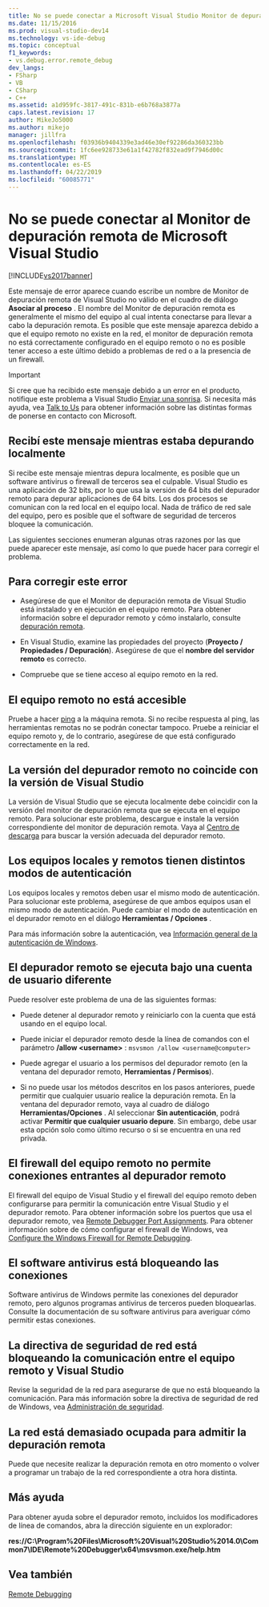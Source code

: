 ```yaml
---
title: No se puede conectar a Microsoft Visual Studio Monitor de depuración remota | Microsoft Docs
ms.date: 11/15/2016
ms.prod: visual-studio-dev14
ms.technology: vs-ide-debug
ms.topic: conceptual
f1_keywords:
- vs.debug.error.remote_debug
dev_langs:
- FSharp
- VB
- CSharp
- C++
ms.assetid: a1d959fc-3817-491c-831b-e6b768a3877a
caps.latest.revision: 17
author: MikeJo5000
ms.author: mikejo
manager: jillfra
ms.openlocfilehash: f03936b9404339e3ad46e30ef92286da360323bb
ms.sourcegitcommit: 1fc6ee928733e61a1f42782f832ead9f7946d00c
ms.translationtype: MT
ms.contentlocale: es-ES
ms.lasthandoff: 04/22/2019
ms.locfileid: "60085771"
---
```

# <a name="unable-to-connect-to-the-microsoft-visual-studio-remote-debugging-monitor"></a>No se puede conectar al Monitor de depuración remota de Microsoft Visual Studio
[!INCLUDE[vs2017banner](../includes/vs2017banner.md)]

Este mensaje de error aparece cuando escribe un nombre de Monitor de depuración remota de Visual Studio no válido en el cuadro de diálogo **Asociar al proceso** . El nombre del Monitor de depuración remota es generalmente el mismo del equipo al cual intenta conectarse para llevar a cabo la depuración remota. Es posible que este mensaje aparezca debido a que el equipo remoto no existe en la red, el monitor de depuración remota no está correctamente configurado en el equipo remoto o no es posible tener acceso a este último debido a problemas de red o a la presencia de un firewall.  
  
> [!IMPORTANT]
>  Si cree que ha recibido este mensaje debido a un error en el producto, notifique este problema a Visual Studio [Enviar una sonrisa](http://msdn.microsoft.com/library/5cc9b67a-54d0-41b0-aa8f-80dff4475a6b). Si necesita más ayuda, vea [Talk to Us](../ide/talk-to-us.md) para obtener información sobre las distintas formas de ponerse en contacto con Microsoft.  
  
## <a name="i-got-this-message-while-i-was-debugging-locally"></a>Recibí este mensaje mientras estaba depurando localmente  
 Si recibe este mensaje mientras depura localmente, es posible que un software antivirus o firewall de terceros sea el culpable. Visual Studio es una aplicación de 32 bits, por lo que usa la versión de 64 bits del depurador remoto para depurar aplicaciones de 64 bits. Los dos procesos se comunican con la red local en el equipo local. Nada de tráfico de red sale del equipo, pero es posible que el software de seguridad de terceros bloquee la comunicación.  
  
 Las siguientes secciones enumeran algunas otras razones por las que puede aparecer este mensaje, así como lo que puede hacer para corregir el problema.  
  
## <a name="to-correct-this-error"></a>Para corregir este error  
  
- Asegúrese de que el Monitor de depuración remota de Visual Studio está instalado y en ejecución en el equipo remoto. Para obtener información sobre el depurador remoto y cómo instalarlo, consulte [depuración remota](../debugger/remote-debugging.md).  
  
- En Visual Studio, examine las propiedades del proyecto (**Proyecto / Propiedades / Depuración**). Asegúrese de que el **nombre del servidor remoto** es correcto.  
  
- Compruebe que se tiene acceso al equipo remoto en la red.  
  
## <a name="the-remote-machine-is-not-reachable"></a>El equipo remoto no está accesible  
 Pruebe a hacer [ping](https://technet.microsoft.com/library/ee624059\(v=ws.10\).aspx) a la máquina remota. Si no recibe respuesta al ping, las herramientas remotas no se podrán conectar tampoco. Pruebe a reiniciar el equipo remoto y, de lo contrario, asegúrese de que está configurado correctamente en la red.  
  
## <a name="the-version-of-the-remote-debugger-doesnt-match-the-version-of-visual-studio"></a>La versión del depurador remoto no coincide con la versión de Visual Studio  
 La versión de Visual Studio que se ejecuta localmente debe coincidir con la versión del monitor de depuración remota que se ejecuta en el equipo remoto. Para solucionar este problema, descargue e instale la versión correspondiente del monitor de depuración remota. Vaya al [Centro de descarga](http://www.microsoft.com/download) para buscar la versión adecuada del depurador remoto.  
  
## <a name="the-local-and-remote-machines-have-different-authentication-modes"></a>Los equipos locales y remotos tienen distintos modos de autenticación  
 Los equipos locales y remotos deben usar el mismo modo de autenticación. Para solucionar este problema, asegúrese de que ambos equipos usan el mismo modo de autenticación. Puede cambiar el modo de autenticación en el depurador remoto en el diálogo **Herramientas / Opciones** .  
  
 Para más información sobre la autenticación, vea [Información general de la autenticación de Windows](https://technet.microsoft.com/library/hh831472.aspx).  
  
## <a name="the-remote-debugger-is-running-under-a-different-user-account"></a>El depurador remoto se ejecuta bajo una cuenta de usuario diferente  
 Puede resolver este problema de una de las siguientes formas:  
  
- Puede detener al depurador remoto y reiniciarlo con la cuenta que está usando en el equipo local.  
  
- Puede iniciar el depurador remoto desde la línea de comandos con el parámetro **/allow \<username>** : `msvsmon /allow <username@computer>`  
  
- Puede agregar el usuario a los permisos del depurador remoto (en la ventana del depurador remoto, **Herramientas / Permisos**).  
  
- Si no puede usar los métodos descritos en los pasos anteriores, puede permitir que cualquier usuario realice la depuración remota. En la ventana del depurador remoto, vaya al cuadro de diálogo **Herramientas/Opciones** . Al seleccionar   **Sin autenticación**, podrá activar **Permitir que cualquier usuario depure**. Sin embargo, debe usar esta opción solo como último recurso o si se encuentra en una red privada.  
  
## <a name="the-firewall-on-the-remote-machine-doesnt-allow-incoming-connections-to-the-remote-debugger"></a>El firewall del equipo remoto no permite conexiones entrantes al depurador remoto  
 El firewall del equipo de Visual Studio y el firewall del equipo remoto deben configurarse para permitir la comunicación entre Visual Studio y el depurador remoto. Para obtener información sobre los puertos que usa el depurador remoto, vea [Remote Debugger Port Assignments](../debugger/remote-debugger-port-assignments.md). Para obtener información sobre de cómo configurar el firewall de Windows, vea [Configure the Windows Firewall for Remote Debugging](../debugger/configure-the-windows-firewall-for-remote-debugging.md).  
  
## <a name="anti-virus-software-is-blocking-the-connections"></a>El software antivirus está bloqueando las conexiones  
 Software antivirus de Windows permite las conexiones del depurador remoto, pero algunos programas antivirus de terceros pueden bloquearlas. Consulte la documentación de su software antivirus para averiguar cómo permitir estas conexiones.  
  
## <a name="network-security-policy-is-blocking-communication-between-the-remote-machine-and-visual-studio"></a>La directiva de seguridad de red está bloqueando la comunicación entre el equipo remoto y Visual Studio  
 Revise la seguridad de la red para asegurarse de que no está bloqueando la comunicación. Para más información sobre la directiva de seguridad de red de Windows, vea [Administración de seguridad](https://msdn.microsoft.com/library/windows/desktop/ms721855\(v=vs.85\).aspx).  
  
## <a name="the-network-is-too-busy-to-support-remote-debugging"></a>La red está demasiado ocupada para admitir la depuración remota  
 Puede que necesite realizar la depuración remota en otro momento o volver a programar un trabajo de la red correspondiente a otra hora distinta.  
  
## <a name="more-help"></a>Más ayuda  
 Para obtener ayuda sobre el depurador remoto, incluidos los modificadores de línea de comandos, abra la dirección siguiente en un explorador:  
  
 **res://C:\Program%20Files\Microsoft%20Visual%20Studio%2014.0\Common7\IDE\Remote%20Debugger\x64\msvsmon.exe/help.htm**  
  
## <a name="see-also"></a>Vea también  
 [Remote Debugging](../debugger/remote-debugging.md)
